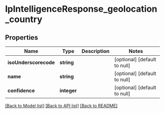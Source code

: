 # IpIntelligenceResponse_geolocation_country

## Properties
Name | Type | Description | Notes
------------ | ------------- | ------------- | -------------
**isoUnderscorecode** | **string** |  | [optional] [default to null]
**name** | **string** |  | [optional] [default to null]
**confidence** | **integer** |  | [optional] [default to null]

[[Back to Model list]](../README.md#documentation-for-models) [[Back to API list]](../README.md#documentation-for-api-endpoints) [[Back to README]](../README.md)


